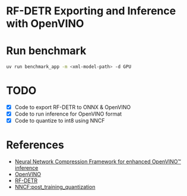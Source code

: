 # RF-DETR Exporting and Inference with OpenVINO

# Run benchmark

```bash
uv run benchmark_app -m <xml-model-path> -d GPU
```

# TODO
- [x] Code to export RF-DETR to ONNX & OpenVINO
- [x] Code to run inference for OpenVINO format
- [x] Code to quantize to int8 using NNCF

# References

- [Neural Network Compression Framework for enhanced OpenVINO™ inference](https://github.com/openvinotoolkit/nncf)
- [OpenVINO](https://github.com/openvinotoolkit/openvino)
- [RF-DETR](https://github.com/roboflow/rf-detr)
- [NNCF:post_training_quantization](https://github.com/openvinotoolkit/nncf/blob/develop/examples/post_training_quantization/openvino/anomaly_stfpm_quantize_with_accuracy_control/main.py)